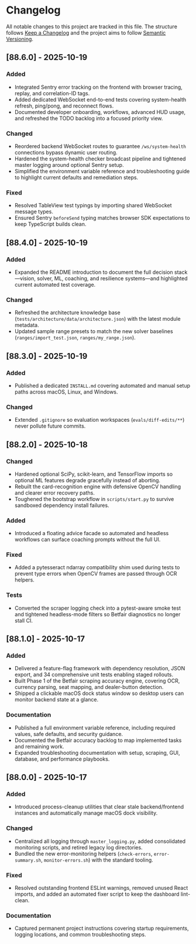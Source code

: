 # Changelog

All notable changes to this project are tracked in this file. The structure follows [Keep a Changelog](https://keepachangelog.com/en/1.0.0/) and the project aims to follow [Semantic Versioning](https://semver.org/spec/v2.0.0.html).

## [88.6.0] - 2025-10-19

### Added
- Integrated Sentry error tracking on the frontend with browser tracing, replay, and correlation-ID tags.
- Added dedicated WebSocket end-to-end tests covering system-health refresh, ping/pong, and reconnect flows.
- Documented developer onboarding, workflows, advanced HUD usage, and refreshed the TODO backlog into a focused priority view.

### Changed
- Reordered backend WebSocket routes to guarantee `/ws/system-health` connections bypass dynamic user routing.
- Hardened the system-health checker broadcast pipeline and tightened master logging around optional Sentry setup.
- Simplified the environment variable reference and troubleshooting guide to highlight current defaults and remediation steps.

### Fixed
- Resolved TableView test typings by importing shared WebSocket message types.
- Ensured Sentry `beforeSend` typing matches browser SDK expectations to keep TypeScript builds clean.

## [88.4.0] - 2025-10-19

### Added
- Expanded the README introduction to document the full decision stack—vision, solver, ML, coaching, and resilience systems—and highlighted current automated test coverage.

### Changed
- Refreshed the architecture knowledge base (`tests/architecture/data/architecture.json`) with the latest module metadata.
- Updated sample range presets to match the new solver baselines (`ranges/import_test.json`, `ranges/my_range.json`).

## [88.3.0] - 2025-10-19

### Added
- Published a dedicated `INSTALL.md` covering automated and manual setup paths across macOS, Linux, and Windows.

### Changed
- Extended `.gitignore` so evaluation workspaces (`evals/diff-edits/**`) never pollute future commits.

## [88.2.0] - 2025-10-18

### Changed
- Hardened optional SciPy, scikit-learn, and TensorFlow imports so optional ML features degrade gracefully instead of aborting.
- Rebuilt the card-recognition engine with defensive OpenCV handling and clearer error recovery paths.
- Toughened the bootstrap workflow in `scripts/start.py` to survive sandboxed dependency install failures.

### Added
- Introduced a floating advice facade so automated and headless workflows can surface coaching prompts without the full UI.

### Fixed
- Added a pytesseract ndarray compatibility shim used during tests to prevent type errors when OpenCV frames are passed through OCR helpers.

### Tests
- Converted the scraper logging check into a pytest-aware smoke test and tightened headless-mode filters so Betfair diagnostics no longer stall CI.

## [88.1.0] - 2025-10-17

### Added
- Delivered a feature-flag framework with dependency resolution, JSON export, and 34 comprehensive unit tests enabling staged rollouts.
- Built Phase 1 of the Betfair scraping accuracy engine, covering OCR, currency parsing, seat mapping, and dealer-button detection.
- Shipped a clickable macOS dock status window so desktop users can monitor backend state at a glance.

### Documentation
- Published a full environment variable reference, including required values, safe defaults, and security guidance.
- Documented the Betfair accuracy backlog to map implemented tasks and remaining work.
- Expanded troubleshooting documentation with setup, scraping, GUI, database, and performance playbooks.

## [88.0.0] - 2025-10-17

### Added
- Introduced process-cleanup utilities that clear stale backend/frontend instances and automatically manage macOS dock visibility.

### Changed
- Centralized all logging through `master_logging.py`, added consolidated monitoring scripts, and retired legacy log directories.
- Bundled the new error-monitoring helpers (`check-errors`, `error-summary.sh`, `monitor-errors.sh`) with the standard tooling.

### Fixed
- Resolved outstanding frontend ESLint warnings, removed unused React imports, and added an automated fixer script to keep the dashboard lint-clean.

### Documentation
- Captured permanent project instructions covering startup requirements, logging locations, and common troubleshooting steps.
